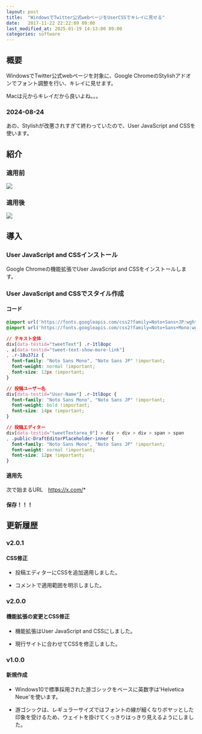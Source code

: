 ```yaml
---
layout: post
title:  "WindowsでTwitter公式webページをUserCSSでキレイに見せる"
date:   2017-11-22 22:22:09 09:00
last_modified_at: 2025-01-19 14:13:00 09:00
categories: software
---
```


## 概要

WindowsでTwitter公式webページを対象に、Google ChromeのStylishアドオンでフォント調整を行い、キレイに見せます。

Macは元からキレイだから良いよね。。。

### 2024-08-24

あの、Stylishが改悪されすぎて終わっていたので、User JavaScript and CSSを使います。

## 紹介

### 適用前

[![](https://www.dropbox.com/s/xrln1g1xqgpz3hb/twitter-stylish-before.png?dl=1)](https://www.dropbox.com/s/xrln1g1xqgpz3hb/twitter-stylish-before.png?dl=0)

### 適用後

[![](https://www.dropbox.com/s/cjbk7trwo2drx46/twitter-stylish-after.png?dl=1)](https://www.dropbox.com/s/cjbk7trwo2drx46/twitter-stylish-after.png?dl=0)

## 導入

### User JavaScript and CSSインストール

Google Chromeの機能拡張でUser JavaScript and CSSをインストールします。

### User JavaScript and CSSでスタイル作成

#### コード

```css
@import url('https://fonts.googleapis.com/css2?family=Noto+Sans+JP:wght@100..900&display=swap');
@import url('https://fonts.googleapis.com/css2?family=Noto+Sans+Mono:wght@100..900&display=swap');

// テキスト全体
div[data-testid="tweetText"] .r-1tl8opc
, a[data-testid="tweet-text-show-more-link"]
, .r-18u37iz {
  font-family: "Noto Sans Mono", "Noto Sans JP" !important;
  font-weight: normal !important;
  font-size: 12px !important;
}

// 投稿ユーザー名
div[data-testid="User-Name"] .r-1tl8opc {
  font-family: "Noto Sans Mono", "Noto Sans JP" !important;
  font-weight: bold !important;
  font-size: 14px !important;
}

// 投稿エディター
div[data-testid="tweetTextarea_0"] > div > div > div > span > span
, .public-DraftEditorPlaceholder-inner {
  font-family: "Noto Sans Mono", "Noto Sans JP" !important;
  font-weight: normal !important;
  font-size: 12px !important;
}
```

#### 適用先

次で始まるURL　https://x.com/*

#### 保存！！！

## 更新履歴

### v2.0.1

#### CSS修正

- 投稿エディターにCSSを追加適用しました。

- コメントで適用範囲を明示しました。

### v2.0.0

#### 機能拡張の変更とCSS修正

- 機能拡張はUser JavaScript and CSSにしました。

- 現行サイトに合わせてCSSを修正しました。

### v1.0.0

#### 新規作成

- Windows10で標準採用された游ゴシックをベースに英数字は'Helvetica Neue'を使います。

- 游ゴシックは、レギュラーサイズではフォントの線が細くなりボヤッとした印象を受けるため、ウェイトを掛けてくっきりはっきり見えるようにしました。

